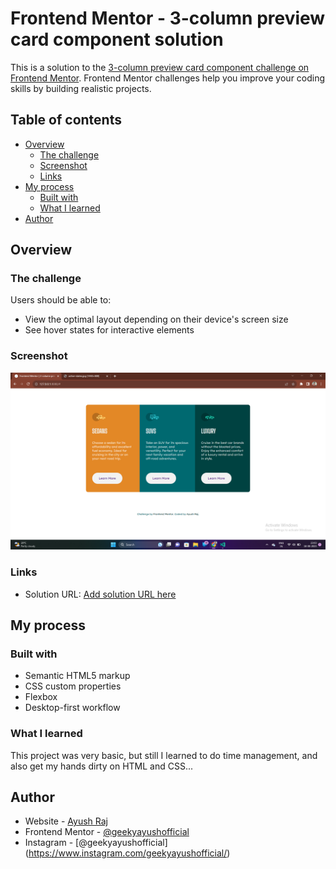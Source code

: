 # Frontend Mentor - 3-column preview card component solution

This is a solution to the [3-column preview card component challenge on Frontend Mentor](https://www.frontendmentor.io/challenges/3column-preview-card-component-pH92eAR2-). Frontend Mentor challenges help you improve your coding skills by building realistic projects.

## Table of contents

- [Overview](#overview)
  - [The challenge](#the-challenge)
  - [Screenshot](#screenshot)
  - [Links](#links)
- [My process](#my-process)
  - [Built with](#built-with)
  - [What I learned](#what-i-learned)
- [Author](#author)


## Overview

### The challenge

Users should be able to:

- View the optimal layout depending on their device's screen size
- See hover states for interactive elements

### Screenshot

![ScreenShot of Project in Desktop](image.png)

### Links

- Solution URL: [Add solution URL here](https://geekyayushofficial.github.io/3-column-preview-card-component)

## My process

### Built with

- Semantic HTML5 markup
- CSS custom properties
- Flexbox
- Desktop-first workflow

### What I learned

This project was very basic, but still I learned to do time management, and also get my hands dirty on HTML and CSS...

## Author

- Website - [Ayush Raj](https://www.geekyayush.com)
- Frontend Mentor - [@geekyayushofficial](https://www.frontendmentor.io/profile/geekyayushofficial)
- Instagram - [@geekyayushofficial] (https://www.instagram.com/geekyayushofficial/)
